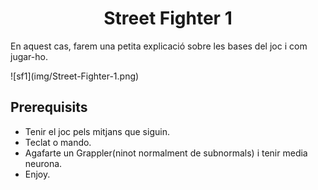 <!-- start description -->
<h1 align="center"> Street Fighter 1 </h3>
<p>
En aquest cas, farem una petita explicació sobre les bases del joc i com jugar-ho. 
</p>
![sf1](img/Street-Fighter-1.png)

<!-- end description -->

<!-- start prerequisites -->
## Prerequisits
- Tenir el joc pels mitjans que siguin.
- Teclat o mando.
- Agafarte un Grappler(ninot normalment de subnormals) i tenir media neurona.
- Enjoy.

<!-- end prerequisites -->
